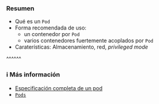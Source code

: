 ### Resumen

* Qué es un `Pod`
* Forma recomendada de uso:
  * un contenedor por `Pod`
  * varios contenedores fuertemente acoplados por `Pod`
* Caraterísticas: Almacenamiento, red, _privileged mode_

^^^^^^
### ℹ️ Más información

* [Especificación completa de un pod](https://kubernetes.io/docs/reference/kubernetes-api/workload-resources/pod-v1/#PodSpec)
* [`Pods`](https://kubernetes.io/docs/concepts/workloads/pods/)
